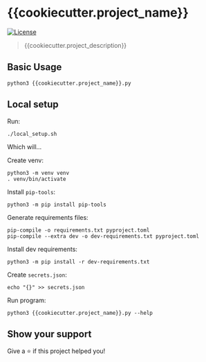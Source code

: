 # {{cookiecutter.project_name}}
[![License](https://img.shields.io/badge/License-Apache%202.0-blue.svg)](./LICENSE)

> {{cookiecutter.project_description}}

## Basic Usage

```
python3 {{cookiecutter.project_name}}.py
```

## Local setup

Run:
```
./local_setup.sh
```

Which will...

Create venv:
```
python3 -m venv venv
. venv/bin/activate
```

Install `pip-tools`:
```
python3 -m pip install pip-tools
```

Generate requirements files:
```
pip-compile -o requirements.txt pyproject.toml
pip-compile --extra dev -o dev-requirements.txt pyproject.toml
```

Install dev requirements:
```
python3 -m pip install -r dev-requirements.txt
```

Create `secrets.json`:
```
echo "{}" >> secrets.json
```

Run program:
```
python3 {{cookiecutter.project_name}}.py --help
```

## Show your support

Give a ⭐️ if this project helped you!
